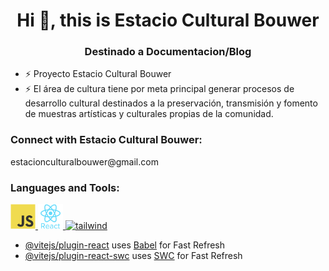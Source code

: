 <h1 align="center">Hi 👋, this is Estacio Cultural Bouwer</h1>
<h3 align="center">Destinado a Documentacion/Blog</h3>

- ⚡ Proyecto Estacio Cultural Bouwer
- ⚡ El área de cultura tiene por meta principal generar procesos de desarrollo cultural destinados a la preservación, transmisión y fomento de muestras artísticas y culturales propias de la comunidad.

<h3 align="left">Connect with Estacio Cultural Bouwer:</h3>
<p align="left">estacionculturalbouwer@gmail.com
</p>

<h3 align="left">Languages and Tools:</h3>
<p align="left"> <a href="https://developer.mozilla.org/en-US/docs/Web/JavaScript" target="_blank" rel="noreferrer"> <img src="https://raw.githubusercontent.com/devicons/devicon/master/icons/javascript/javascript-original.svg" alt="javascript" width="40" height="40"/> </a> <a href="https://reactjs.org/" target="_blank" rel="noreferrer"> <img src="https://raw.githubusercontent.com/devicons/devicon/master/icons/react/react-original-wordmark.svg" alt="react" width="40" height="40"/> </a> <a href="https://tailwindcss.com/" target="_blank" rel="noreferrer"> <img src="https://www.vectorlogo.zone/logos/tailwindcss/tailwindcss-icon.svg" alt="tailwind" width="40" height="40"/> </a> </p>

- [@vitejs/plugin-react](https://github.com/vitejs/vite-plugin-react/blob/main/packages/plugin-react/README.md) uses [Babel](https://babeljs.io/) for Fast Refresh
- [@vitejs/plugin-react-swc](https://github.com/vitejs/vite-plugin-react-swc) uses [SWC](https://swc.rs/) for Fast Refresh
